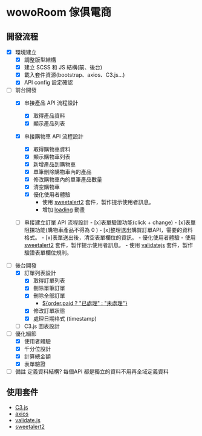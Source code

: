 

# wowoRoom 傢俱電商


## 開發流程
- [x] 環境建立
    - [x] 調整版型結構
    - [x] 建立 SCSS 和 JS 結構(前、後台)
    - [x] 載入套件資源(bootstrap、axios、C3.js...)
    - [x] API config 設定確認

- [ ] 前台開發
    - [x] 串接產品 API 流程設計
        - [x] 取得產品資料
        - [x] 顯示產品列表
 
    - [x] 串接購物車 API 流程設計
 
        - [x] 取得購物車資料
        - [x] 顯示購物車列表
        - [x] 新增產品到購物車
        - [x] 單筆刪除購物車內的產品
        - [x] 修改購物車內的單筆產品數量
        - [x] 清空購物車
        - [x] 優化使用者體驗
             - 使用 [sweetalert2](https://sweetalert2.github.io/#usage) 套件，製作提示使用者訊息。
             - 增加 [loading](https://loading.io/) 動畫
  
    - [ ] 串接建立訂單 API 流程設計
           - [x]表單驗證功能(click + change)
           - [x]表單阻擋功能(購物車產品不得為 0 )
           - [x]整理送出購買訂單API，需要的資料格式。
           - [x]表單送出後，清空表單欄位的資訊。
           - 優化使用者體驗
            - 使用 [sweetalert2](https://sweetalert2.github.io/#usage) 套件，製作提示使用者訊息。
            - 使用 [validatejs](https://validatejs.org/) 套件，製作驗證表單欄位規則。
- [ ] 後台開發
    - [x] 訂單列表設計
         - [x] 取得訂單列表 
         - [x] 刪除單筆訂單 
         - [x] 刪除全部訂單
              -  <a href="#">${order.paid ? "已處理" : "未處理"}</a>
         - [x] 修改訂單狀態 
         - [x] 處理日期格式 (timestamp)

    - [ ] C3.js 圖表設計

- [ ] 優化細節
    - [x] 使用者體驗
    - [x] 千分位設計
    - [x] 計算總金額
    - [x] 表單驗證

- [ ] 備註
     定義資料結構?  每個API 都是獨立的資料不用再全域定義資料

## 使用套件
- [C3.js](https://c3js.org/)
- [axios](https://github.com/axios/axios)
- [validate.js](https://validatejs.org/)
- [sweetalert2](https://sweetalert2.github.io/)